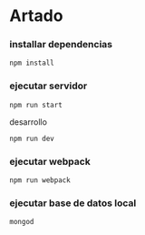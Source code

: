 # Artado

### installar dependencias
```
npm install
```

### ejecutar servidor
```
npm run start
```

desarrollo
```
npm run dev
```

### ejecutar webpack
```
npm run webpack
```

### ejecutar base de datos local
```
mongod
```
